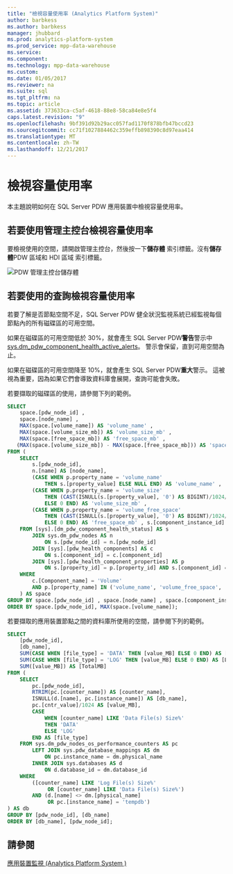 ```yaml
---
title: "檢視容量使用率 (Analytics Platform System)"
author: barbkess
ms.author: barbkess
manager: jhubbard
ms.prod: analytics-platform-system
ms.prod_service: mpp-data-warehouse
ms.service: 
ms.component: 
ms.technology: mpp-data-warehouse
ms.custom: 
ms.date: 01/05/2017
ms.reviewer: na
ms.suite: sql
ms.tgt_pltfrm: na
ms.topic: article
ms.assetid: 373633ca-c5af-4618-88e8-58ca84e8e5f4
caps.latest.revision: "9"
ms.openlocfilehash: 9bf391d92b29acc057fad1170f878bfb47bccd23
ms.sourcegitcommit: cc71f1027884462c359effb898390c8d97eaa414
ms.translationtype: MT
ms.contentlocale: zh-TW
ms.lasthandoff: 12/21/2017
---
```

# <a name="view-capacity-utilization"></a>檢視容量使用率
本主題說明如何在 SQL Server PDW 應用裝置中檢視容量使用率。  
  
## <a name="to-view-capacity-utilization-by-using-admin-console"></a>若要使用管理主控台檢視容量使用率  
要檢視使用的空間，請開啟管理主控台，然後按一下**儲存體** 索引標籤。沒有**儲存體**PDW 區域和 HDI 區域 索引標籤。  
  
![PDW 管理主控台儲存體](./media/view-capacity-utilization/SQL_Server_PDW_AdminConsol_StorageV2.png "SQL_Server_PDW_AdminConsol_StorageV2")  
  
## <a name="to-view-capacity-utilization-by-using-queries"></a>若要使用的查詢檢視容量使用率  
若要了解是否節點空間不足，SQL Server PDW 健全狀況監視系統已經監視每個節點內的所有磁碟區的可用空間。  
  
如果在磁碟區的可用空間低於 30%，就會產生 SQL Server PDW**警告**警示中[sys.dm_pdw_component_health_active_alerts](../relational-databases/system-dynamic-management-views/sys-dm-pdw-component-health-active-alerts-transact-sql.md)。  警示會保留，直到可用空間為止。  
  
如果在磁碟區的可用空間降至 10%，就會產生 SQL Server PDW**重大**警示。 這被視為重要，因為如果它們會導致資料庫會展開，查詢可能會失敗。  
  
若要擷取的磁碟區的使用，請參閱下列的範例。  
  
```sql  
SELECT   
    space.[pdw_node_id] ,  
    space.[node_name] ,  
    MAX(space.[volume_name]) AS 'volume_name' ,  
    MAX(space.[volume_size_mb]) AS 'volume_size_mb' ,  
    MAX(space.[free_space_mb]) AS 'free_space_mb' ,  
   (MAX(space.[volume_size_mb]) - MAX(space.[free_space_mb])) AS 'space_utilized'  
FROM (  
    SELECT   
        s.[pdw_node_id],  
        n.[name] AS [node_name],  
        (CASE WHEN p.property_name = 'volume_name'   
            THEN s.[property_value] ELSE NULL END) AS 'volume_name' ,  
        (CASE WHEN p.property_name = 'volume_size'   
            THEN (CAST(ISNULL(s.[property_value], '0') AS BIGINT)/1024/1024)   
            ELSE 0 END) AS 'volume_size_mb' ,  
        (CASE WHEN p.property_name = 'volume_free_space'   
            THEN (CAST(ISNULL(s.[property_value], '0') AS BIGINT)/1024/1024)   
            ELSE 0 END) AS 'free_space_mb' , s.[component_instance_id]  
    FROM [sys].[dm_pdw_component_health_status] AS s  
        JOIN sys.dm_pdw_nodes AS n   
            ON s.[pdw_node_id] = n.[pdw_node_id]  
        JOIN [sys].[pdw_health_components] AS c   
            ON s.[component_id] = c.[component_id]  
        JOIN [sys].[pdw_health_component_properties] AS p   
            ON s.[property_id] = p.[property_id] AND s.[component_id] = p.[component_id]  
    WHERE  
        c.[Component_name] = 'Volume'  
        AND p.[property_name] IN ('volume_name', 'volume_free_space', 'volume_size')  
    ) AS space  
GROUP BY space.[pdw_node_id] , space.[node_name] , space.[component_instance_id]  
ORDER BY space.[pdw_node_id], MAX(space.[volume_name]);  
```  
  
若要擷取的應用裝置節點之間的資料庫所使用的空間，請參閱下列的範例。  
  
```sql  
SELECT   
    [pdw_node_id],   
    [db_name],   
    SUM(CASE WHEN [file_type] = 'DATA' THEN [value_MB] ELSE 0 END) AS [DataSizeMB],  
    SUM(CASE WHEN [file_type] = 'LOG' THEN [value_MB] ELSE 0 END) AS [LogSizeMB],  
    SUM([value_MB]) AS [TotalMB]  
FROM (  
    SELECT   
        pc.[pdw_node_id],   
        RTRIM(pc.[counter_name]) AS [counter_name],   
        ISNULL(d.[name], pc.[instance_name]) AS [db_name],   
        pc.[cntr_value]/1024 AS [value_MB],  
        CASE   
            WHEN [counter_name] LIKE 'Data File(s) Size%'   
            THEN 'DATA'   
            ELSE 'LOG'   
        END AS [file_type]  
    FROM sys.dm_pdw_nodes_os_performance_counters AS pc  
        LEFT JOIN sys.pdw_database_mappings AS dm   
            ON pc.instance_name = dm.physical_name  
        INNER JOIN sys.databases AS d   
            ON d.database_id = dm.database_id  
    WHERE   
        ([counter_name] LIKE 'Log File(s) Size%'  
             OR [counter_name] LIKE 'Data File(s) Size%')  
        AND (d.[name] <> dm.[physical_name]   
             OR pc.[instance_name] = 'tempdb')  
) AS db  
GROUP BY [pdw_node_id], [db_name]  
ORDER BY [db_name], [pdw_node_id];  
```  
  
## <a name="see-also"></a>請參閱  
<!-- MISSING LINKS [Common Metadata Query Examples &#40;SQL Server PDW&#41;](../sqlpdw/common-metadata-query-examples-sql-server-pdw.md)  -->
[應用裝置監視 &#40;Analytics Platform System &#41;](appliance-monitoring.md)  
  
